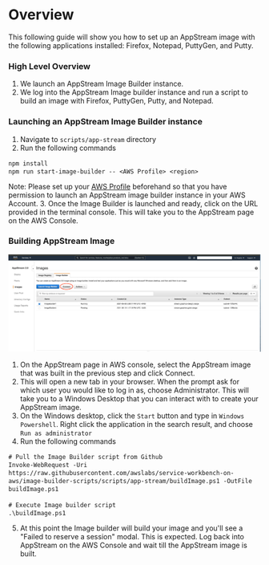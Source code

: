 # Overview

This following guide will show you how to set up an AppStream image with the following applications installed: Firefox, Notepad, PuttyGen, and Putty. 

### High Level Overview
1. We launch an AppStream Image Builder instance.
2. We log into the AppStream Image builder instance and run a script to build an image with Firefox, PuttyGen, Putty, and Notepad.


### Launching an AppStream Image Builder instance
1. Navigate to `scripts/app-stream` directory
2. Run the following commands
```
npm install
npm run start-image-builder -- <AWS Profile> <region>
```
Note: Please set up your [AWS Profile](https://docs.aws.amazon.com/cli/latest/userguide/cli-configure-profiles.html) beforehand so that you have permission to launch an AppStream image builder instance in your AWS Account.
3. Once the Image Builder is launched and ready, click on the URL provided in the terminal console. This will take you to the AppStream page on the AWS Console.

### Building AppStream Image
![Image Builder Screenshot](./screenshots/ImageBuilderSelector.png)
1. On the AppStream page in AWS console, select the AppStream image that was built in the previous step and click Connect. 
2. This will open a new tab in your browser. When the prompt ask for which user you would like to log in as, choose Administrator. This will take you to a Windows Desktop that you can interact with to create your AppStream image. 
3. On the Windows desktop, click the `Start` button and type in `Windows Powershell`. Right click the application in the search result, and choose `Run as administrator`
4. Run the following commands
```
# Pull the Image Builder script from Github
Invoke-WebRequest -Uri https://raw.githubusercontent.com/awslabs/service-workbench-on-aws/image-builder-scripts/scripts/app-stream/buildImage.ps1 -OutFile buildImage.ps1

# Execute Image builder script
.\buildImage.ps1
```
5. At this point the Image builder will build your image and you'll see a "Failed to reserve a session" modal. This is expected. Log back into AppStream on the AWS Console and wait till the AppStream image is built.